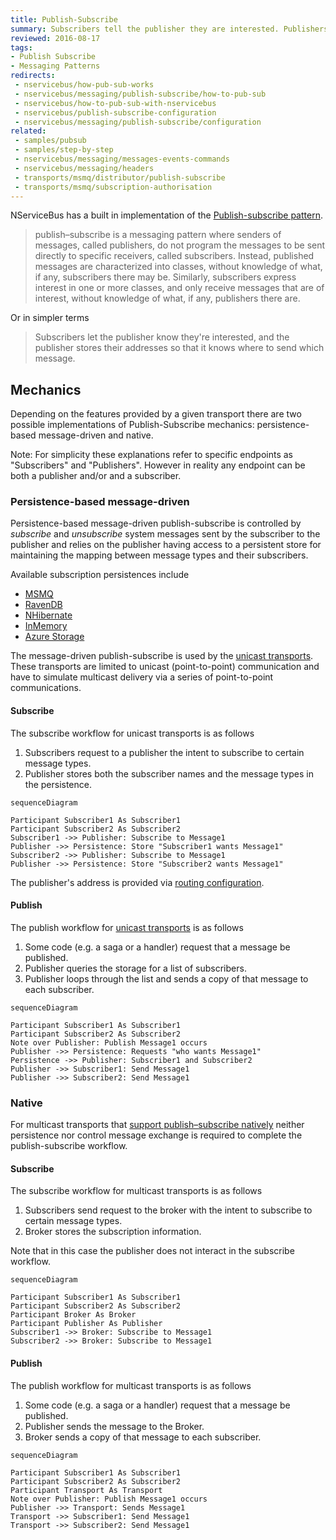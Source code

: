 ```yaml
---
title: Publish-Subscribe
summary: Subscribers tell the publisher they are interested. Publishers store addresses for sending messages.
reviewed: 2016-08-17
tags:
- Publish Subscribe
- Messaging Patterns
redirects:
 - nservicebus/how-pub-sub-works
 - nservicebus/messaging/publish-subscribe/how-to-pub-sub
 - nservicebus/how-to-pub-sub-with-nservicebus
 - nservicebus/publish-subscribe-configuration
 - nservicebus/messaging/publish-subscribe/configuration
related:
 - samples/pubsub
 - samples/step-by-step
 - nservicebus/messaging/messages-events-commands
 - nservicebus/messaging/headers
 - transports/msmq/distributor/publish-subscribe
 - transports/msmq/subscription-authorisation
---
```


NServiceBus has a built in implementation of the [Publish-subscribe pattern](https://en.wikipedia.org/wiki/Publish%E2%80%93subscribe_pattern).

> publish–subscribe is a messaging pattern where senders of messages, called publishers, do not program the messages to be sent directly to specific receivers, called subscribers. Instead, published messages are characterized into classes, without knowledge of what, if any, subscribers there may be. Similarly, subscribers express interest in one or more classes, and only receive messages that are of interest, without knowledge of what, if any, publishers there are.

Or in simpler terms

> Subscribers let the publisher know they're interested, and the publisher stores their addresses so that it knows where to send which message.


## Mechanics

Depending on the features provided by a given transport there are two possible implementations of Publish-Subscribe mechanics: persistence-based message-driven and native.

Note: For simplicity these explanations refer to specific endpoints as "Subscribers" and "Publishers". However in reality any endpoint can be both a publisher and/or and a subscriber.


### Persistence-based message-driven

Persistence-based message-driven publish-subscribe is controlled by *subscribe* and *unsubscribe* system messages sent by the subscriber to the publisher and relies on the publisher having access to a persistent store for maintaining the mapping between message types and their subscribers.

Available subscription persistences include

 * [MSMQ](/persistence/msmq)
 * [RavenDB](/persistence/ravendb)
 * [NHibernate](/persistence/nhibernate)
 * [InMemory](/persistence/in-memory.md)
 * [Azure Storage](/persistence/azure-storage)

The message-driven publish-subscribe is used by the [unicast transports](/transports/#types-of-transports-unicast-only-transports). These transports are limited to unicast (point-to-point) communication and have to simulate multicast delivery via a series of point-to-point communications.


#### Subscribe

The subscribe workflow for unicast transports is as follows

 1. Subscribers request to a publisher the intent to subscribe to certain message types.
 1. Publisher stores both the subscriber names and the message types in the persistence.

```mermaid
sequenceDiagram

Participant Subscriber1 As Subscriber1
Participant Subscriber2 As Subscriber2
Subscriber1 ->> Publisher: Subscribe to Message1
Publisher ->> Persistence: Store "Subscriber1 wants Message1"
Subscriber2 ->> Publisher: Subscribe to Message1
Publisher ->> Persistence: Store "Subscriber2 wants Message1"
```


The publisher's address is provided via [routing configuration](/nservicebus/messaging/routing.md).


#### Publish

The publish workflow for [unicast transports](/transports/#types-of-transports-unicast-only-transports) is as follows

 1. Some code (e.g. a saga or a handler) request that a message be published.
 1. Publisher queries the storage for a list of subscribers.
 1. Publisher loops through the list and sends a copy of that message to each subscriber.

```mermaid
sequenceDiagram

Participant Subscriber1 As Subscriber1
Participant Subscriber2 As Subscriber2
Note over Publisher: Publish Message1 occurs
Publisher ->> Persistence: Requests "who wants Message1"
Persistence ->> Publisher: Subscriber1 and Subscriber2
Publisher ->> Subscriber1: Send Message1
Publisher ->> Subscriber2: Send Message1
```


### Native

For multicast transports that [support publish–subscribe natively](/transports/#types-of-transports-multicast-enabled-transports) neither persistence nor control message exchange is required to complete the publish-subscribe workflow. 


#### Subscribe

The subscribe workflow for multicast transports is as follows

 1. Subscribers send request to the broker with the intent to subscribe to certain message types.
 1. Broker stores the subscription information.

Note that in this case the publisher does not interact in the subscribe workflow.

```mermaid
sequenceDiagram

Participant Subscriber1 As Subscriber1
Participant Subscriber2 As Subscriber2
Participant Broker As Broker
Participant Publisher As Publisher
Subscriber1 ->> Broker: Subscribe to Message1
Subscriber2 ->> Broker: Subscribe to Message1
```


#### Publish

The publish workflow for multicast transports is as follows

 1. Some code (e.g. a saga or a handler) request that a message be published.
 1. Publisher sends the message to the Broker.
 1. Broker sends a copy of that message to each subscriber.

```mermaid
sequenceDiagram

Participant Subscriber1 As Subscriber1
Participant Subscriber2 As Subscriber2
Participant Transport As Transport
Note over Publisher: Publish Message1 occurs
Publisher ->> Transport: Sends Message1
Transport ->> Subscriber1: Send Message1
Transport ->> Subscriber2: Send Message1
```